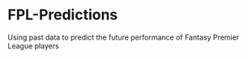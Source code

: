 # FPL-Predictions
Using past data to predict the future performance of Fantasy Premier League players

